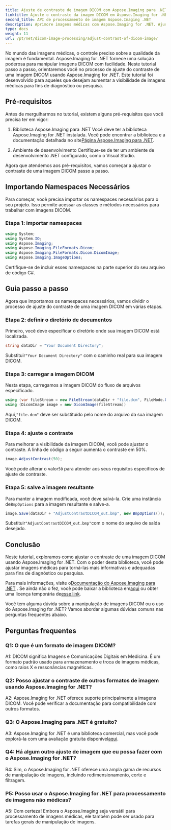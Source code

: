 ```yaml
---
title: Ajuste de contraste de imagem DICOM com Aspose.Imaging para .NET
linktitle: Ajuste o contraste da imagem DICOM em Aspose.Imaging for .NET
second_title: API de processamento de imagem Aspose.Imaging .NET
description: Aprimore imagens médicas com Aspose.Imaging for .NET. Ajuste o contraste da imagem DICOM com etapas fáceis.
type: docs
weight: 11
url: /pt/net/dicom-image-processing/adjust-contrast-of-dicom-image/
---
```

No mundo das imagens médicas, o controle preciso sobre a qualidade da imagem é fundamental. Aspose.Imaging for .NET fornece uma solução poderosa para manipular imagens DICOM com facilidade. Neste tutorial passo a passo, orientaremos você no processo de ajuste do contraste de uma imagem DICOM usando Aspose.Imaging for .NET. Este tutorial foi desenvolvido para aqueles que desejam aumentar a visibilidade de imagens médicas para fins de diagnóstico ou pesquisa. 

## Pré-requisitos

Antes de mergulharmos no tutorial, existem alguns pré-requisitos que você precisa ter em vigor:

1. Biblioteca Aspose.Imaging para .NET
 Você deve ter a biblioteca Aspose.Imaging for .NET instalada. Você pode encontrar a biblioteca e a documentação detalhada no site[Página Aspose.Imaging para .NET](https://reference.aspose.com/imaging/net/).

2. Ambiente de desenvolvimento
Certifique-se de ter um ambiente de desenvolvimento .NET configurado, como o Visual Studio.

Agora que atendemos aos pré-requisitos, vamos começar a ajustar o contraste de uma imagem DICOM passo a passo.

## Importando Namespaces Necessários

Para começar, você precisa importar os namespaces necessários para o seu projeto. Isso permite acessar as classes e métodos necessários para trabalhar com imagens DICOM.

### Etapa 1: importar namespaces

```csharp
using System;
using System.IO;
using Aspose.Imaging;
using Aspose.Imaging.FileFormats.Dicom;
using Aspose.Imaging.FileFormats.Dicom.DicomImage;
using Aspose.Imaging.ImageOptions;
```

Certifique-se de incluir esses namespaces na parte superior do seu arquivo de código C#.

## Guia passo a passo

Agora que importamos os namespaces necessários, vamos dividir o processo de ajuste do contraste de uma imagem DICOM em várias etapas.

### Etapa 2: definir o diretório de documentos

Primeiro, você deve especificar o diretório onde sua imagem DICOM está localizada.

```csharp
string dataDir = "Your Document Directory";
```

 Substituir`"Your Document Directory"` com o caminho real para sua imagem DICOM.

### Etapa 3: carregar a imagem DICOM

Nesta etapa, carregamos a imagem DICOM do fluxo de arquivos especificado.

```csharp
using (var fileStream = new FileStream(dataDir + "file.dcm", FileMode.Open, FileAccess.Read))
using (DicomImage image = new DicomImage(fileStream))
```

 Aqui,`"file.dcm"` deve ser substituído pelo nome do arquivo da sua imagem DICOM.

### Etapa 4: ajuste o contraste

Para melhorar a visibilidade da imagem DICOM, você pode ajustar o contraste. A linha de código a seguir aumenta o contraste em 50%.

```csharp
image.AdjustContrast(50);
```

 Você pode alterar o valor`50` para atender aos seus requisitos específicos de ajuste de contraste.

### Etapa 5: salve a imagem resultante

 Para manter a imagem modificada, você deve salvá-la. Crie uma instância de`BmpOptions` para a imagem resultante e salve-a.

```csharp
image.Save(dataDir + "AdjustContrastDICOM_out.bmp", new BmpOptions());
```

 Substituir`"AdjustContrastDICOM_out.bmp"`com o nome do arquivo de saída desejado.

## Conclusão

Neste tutorial, exploramos como ajustar o contraste de uma imagem DICOM usando Aspose.Imaging for .NET. Com o poder desta biblioteca, você pode ajustar imagens médicas para torná-las mais informativas e adequadas para fins de diagnóstico ou pesquisa.

 Para mais informações, visite o[Documentação do Aspose.Imaging para .NET](https://reference.aspose.com/imaging/net/) . Se ainda não o fez, você pode baixar a biblioteca em[aqui](https://releases.aspose.com/imaging/net/) ou obter uma licença temporária de[esse link](https://purchase.aspose.com/temporary-license/).

Você tem alguma dúvida sobre a manipulação de imagens DICOM ou o uso do Aspose.Imaging for .NET? Vamos abordar algumas dúvidas comuns nas perguntas frequentes abaixo.

## Perguntas frequentes

### Q1: O que é um formato de imagem DICOM?

A1: DICOM significa Imagens e Comunicações Digitais em Medicina. É um formato padrão usado para armazenamento e troca de imagens médicas, como raios X e ressonâncias magnéticas.

### Q2: Posso ajustar o contraste de outros formatos de imagem usando Aspose.Imaging for .NET?

A2: Aspose.Imaging for .NET oferece suporte principalmente a imagens DICOM. Você pode verificar a documentação para compatibilidade com outros formatos.

### Q3: O Aspose.Imaging para .NET é gratuito?

 A3: Aspose.Imaging for .NET é uma biblioteca comercial, mas você pode explorá-la com uma avaliação gratuita disponível[aqui](https://releases.aspose.com/).

### Q4: Há algum outro ajuste de imagem que eu possa fazer com o Aspose.Imaging for .NET?

R4: Sim, o Aspose.Imaging for .NET oferece uma ampla gama de recursos de manipulação de imagens, incluindo redimensionamento, corte e filtragem.

### P5: Posso usar o Aspose.Imaging for .NET para processamento de imagens não médicas?

A5: Com certeza! Embora o Aspose.Imaging seja versátil para processamento de imagens médicas, ele também pode ser usado para tarefas gerais de manipulação de imagens.